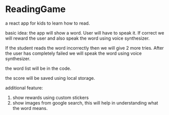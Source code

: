 # ReadingGame
a react app for kids to learn how to read.

basic idea:
the app will show a word. User will have to speak it. If correct we will reward the user and also speak the word using voice synthesizer.

If the student reads the word incorrectly then we will give 2 more tries. After the user has completely failed we will speak the word using voice synthesizer.

the word list will be in the code.

the score will be saved using local storage.

additional feature:
1) show rewards using custom stickers
2) show images from google search, this will help in understanding what the word means.



